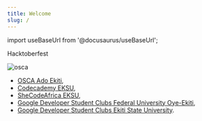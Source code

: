 ```yaml
---
title: Welcome
slug: /
---
```


import useBaseUrl from '@docusaurus/useBaseUrl';

Hacktoberfest

![osca](https://user-images.githubusercontent.com/85078495/136645881-f317425b-9604-40fe-aa37-0f270a251851.jpeg)

- [OSCA Ado Ekiti](https://twitter.com/osca_adoe_kiti),
- [Codecademy EKSU](https://twitter.com/CodecademyEksu),
- [SheCodeAfrica EKSU](https://twitter.com/sca_adoekiti),
- [Google Developer Student Clubs Federal University Oye-Ekiti](https://twitter.com/GdscFuoye),
- [Google Developer Student Clubs Ekiti State University](https://twitter.com/DscEksu).

